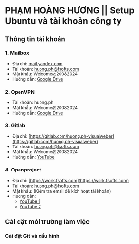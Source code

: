 # PHẠM HOÀNG HƯƠNG || Setup Ubuntu và tài khoản công ty

## Thông tin tài khoản

### 1. Mailbox
- Địa chỉ: [mail.yandex.com](https://mail.yandex.com)
- Tài khoản: huong.ph@fsofts.com
- Mật khẩu: Welcome@20082024
- Hướng dẫn: [Google Drive](https://drive.google.com/drive/folders/1_vECcxVyx2ishZKRHF8CfpNmbW5Ix8U9?usp=share_link)

### 2. OpenVPN
- Tài khoản: huong.ph
- Mật khẩu: Welcome@20082024
- Hướng dẫn: [Google Drive](https://drive.google.com/drive/folders/1SFSfwoaFieBYiUq9b3-nhpyAA1bi2AkY?usp=share_link)

### 3. Gitlab
- Địa chỉ: [https://gitlab.com/huong.ph-visualweber](https://gitlab.com/huong.ph-visualweber)
- Tài khoản: huong.ph@fsofts.com
- Mật khẩu: Welcome@20082024
- Hướng dẫn: [YouTube](https://www.youtube.com/watch?v=lWpW6FxYPzE)

### 4. Openproject
- Địa chỉ: [https://work.fsofts.com](https://work.fsofts.com)
- Tài khoản: huong.ph@fsofts.com
- Mật khẩu: (Kiểm tra email để kích hoạt tài khoản)
- Hướng dẫn: 
  - [YouTube 1](https://youtu.be/KHBgBI3HBFY)
  - [YouTube 2](https://youtu.be/lWpW6FxYPzE)

## Cài đặt môi trường làm việc

### Cài đặt Git và cấu hình